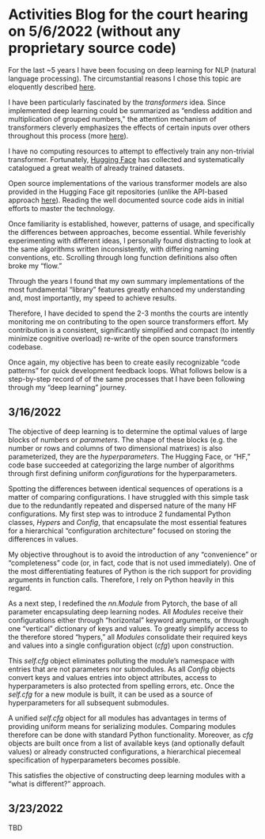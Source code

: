 # Activities Blog for the court hearing on 5/6/2022 (without any proprietary source code)

For the last ~5 years I have been focusing on deep learning for NLP (natural language processing). The circumstantial reasons I chose this topic are eloquently described [here](http://karpathy.github.io/2022/03/14/lecun1989/).

I have been particularly fascinated by the *transformers* idea. Since implemented deep learning could be summarized as “endless addition and multiplication of grouped numbers," the attention mechanism of transformers cleverly emphasizes the effects of certain inputs over others throughout this process (more [here](https://www.quantamagazine.org/will-transformers-take-over-artificial-intelligence-20220310/)).

I have no computing resources to attempt to effectively train any non-trivial transformer. Fortunately, [Hugging Face](https://huggingface.co) has collected and systematically catalogued a great wealth of already trained datasets.

Open source implementations of the various transformer models are also provided in the Hugging Face git repositories (unlike the API-based approach [here](https://openai.com/blog/customized-gpt-3/)). Reading the well documented source code aids in initial efforts to master the technology.

Once familiarity is established, however, patterns of usage, and specifically the differences between approaches, become essential. While feverishly experimenting with different ideas, I personally found distracting to look at the same algorithms written inconsistently, with differing naming conventions, etc. Scrolling through long function definitions also often broke my “flow.”

Through the years I found that my own summary implementations of the most fundamental “library” features greatly enhanced my understanding and, most importantly, my speed to achieve results.

Therefore, I have decided to spend the 2-3 months the courts are intently monitoring me on contributing to the open source transformers effort. My contribution is a consistent, significantly simplified and compact (to intently minimize cognitive overload) re-write of the open source transformers codebase.

Once again, my objective has been to create easily recognizable “code patterns” for quick development feedback loops. What follows below is a step-by-step record of of the same processes that I have been following through my “deep learning” journey.

## 3/16/2022

The objective of deep learning is to determine the optimal values of large blocks of numbers or *parameters*. The shape of these blocks (e.g. the number or rows and columns of two dimensional matrixes) is also  parameterized, they are the *hyperparameters*. The Hugging Face, or “HF,” code base succeeded at categorizing the large number of algorithms through first defining uniform *configurations* for the hyperparameters.

Spotting the differences between identical sequences of operations is a matter of comparing configurations. I have struggled with this simple task due to the redundantly repeated and dispersed nature of the many HF configurations. My first step was to introduce 2 fundamental Python classes, *Hypers* and *Config*, that encapsulate the most essential features for a hierarchical “configuration architecture” focused on storing the differences in values.

My objective throughout is to avoid the introduction of any “convenience” or “completeness” code (or, in fact, code that is not used immediately). One of the most differentiating features of Python is the rich support for providing arguments in function calls. Therefore, I rely on Python heavily in this regard.

As a next step, I redefined the *nn.Module* from Pytorch, the base of all parameter encapsulating deep learning nodes. All *Modules* receive their configurations either through “horizontal” keyword arguments, or through one “vertical” dictionary of keys and values. To greatly simplify access to the therefore stored “hypers,” all *Modules* consolidate their required keys and values into a single configuration object (*cfg*) upon construction.

This *self.cfg* object eliminates polluting the module’s namespace with entries that are not parameters nor submodules. As all *Config* objects convert keys and values entries into object attributes, access to hyperparameters is also protected from spelling errors, etc. Once the *self.cfg* for a new module is built, it can be used as a source of hyperparameters for all subsequent submodules.

A unified *self.cfg* object for all modules has advantages in terms of providing uniform means for serializing modules. Comparing modules therefore can be done with standard Python functionality. Moreover, as *cfg* objects are built once from a list of available keys (and optionally default values) or already constructed configurations, a hierarchical piecemeal specification of hyperparameters becomes possible. 

This satisfies the objective of constructing deep learning modules with a “what is different?” approach.

## 3/23/2022

TBD
